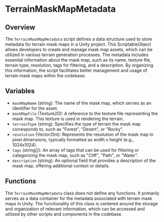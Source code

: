 # TerrainMaskMapMetadata

## Overview
The `TerrainMaskMapMetadata` script defines a data structure used to store metadata for terrain mask maps in a Unity project. This ScriptableObject allows developers to create and manage mask map assets, which can be utilized in various terrain generation processes. The metadata includes essential information about the mask map, such as its name, texture file, terrain type, resolution, tags for filtering, and a description. By organizing this information, the script facilitates better management and usage of terrain mask maps within the codebase.

## Variables

- `maskMapName` (string): The name of the mask map, which serves as an identifier for the asset.
- `maskMapFile` (Texture2D): A reference to the texture file representing the mask map. This texture is used in rendering the terrain.
- `terrainType` (string): Specifies the type of terrain the mask map corresponds to, such as "Forest", "Desert", or "Rocky".
- `resolution` (Vector2Int): Represents the resolution of the mask map in pixel dimensions, typically formatted as width x height (e.g., 1024x1024).
- `tags` (string[]): An array of tags that can be used for filtering or categorizing the mask map, such as "Cliff", "Path", or "Water".
- `description` (string): An optional field that provides a description of the mask map, offering additional context or details.

## Functions
The `TerrainMaskMapMetadata` class does not define any functions. It primarily serves as a data container for the metadata associated with terrain mask maps in Unity. The functionality of this class is centered around the storage and organization of relevant information, which can be accessed and utilized by other scripts and components in the codebase.